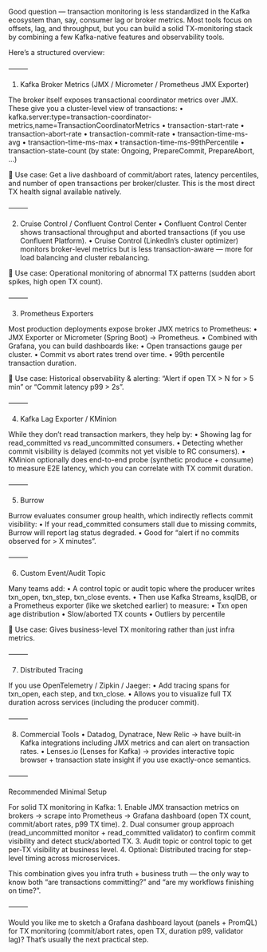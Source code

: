 Good question — transaction monitoring is less standardized in the Kafka ecosystem than, say, consumer lag or broker metrics. Most tools focus on offsets, lag, and throughput, but you can build a solid TX-monitoring stack by combining a few Kafka-native features and observability tools.

Here’s a structured overview:

⸻

1. Kafka Broker Metrics (JMX / Micrometer / Prometheus JMX Exporter)

The broker itself exposes transactional coordinator metrics over JMX. These give you a cluster-level view of transactions:
	•	kafka.server:type=transaction-coordinator-metrics,name=TransactionCoordinatorMetrics
	•	transaction-start-rate
	•	transaction-abort-rate
	•	transaction-commit-rate
	•	transaction-time-ms-avg
	•	transaction-time-ms-max
	•	transaction-time-ms-99thPercentile
	•	transaction-state-count (by state: Ongoing, PrepareCommit, PrepareAbort, …)

📌 Use case:
Get a live dashboard of commit/abort rates, latency percentiles, and number of open transactions per broker/cluster. This is the most direct TX health signal available natively.

⸻

2. Cruise Control / Confluent Control Center
	•	Confluent Control Center shows transactional throughput and aborted transactions (if you use Confluent Platform).
	•	Cruise Control (LinkedIn’s cluster optimizer) monitors broker-level metrics but is less transaction-aware — more for load balancing and cluster rebalancing.

📌 Use case:
Operational monitoring of abnormal TX patterns (sudden abort spikes, high open TX count).

⸻

3. Prometheus Exporters

Most production deployments expose broker JMX metrics to Prometheus:
	•	JMX Exporter or Micrometer (Spring Boot) → Prometheus.
	•	Combined with Grafana, you can build dashboards like:
	•	Open transactions gauge per cluster.
	•	Commit vs abort rates trend over time.
	•	99th percentile transaction duration.

📌 Use case:
Historical observability & alerting:
“Alert if open TX > N for > 5 min” or “Commit latency p99 > 2s”.

⸻

4. Kafka Lag Exporter / KMinion

While they don’t read transaction markers, they help by:
	•	Showing lag for read_committed vs read_uncommitted consumers.
	•	Detecting whether commit visibility is delayed (commits not yet visible to RC consumers).
	•	KMinion optionally does end-to-end probe (synthetic produce + consume) to measure E2E latency, which you can correlate with TX commit duration.

⸻

5. Burrow

Burrow evaluates consumer group health, which indirectly reflects commit visibility:
	•	If your read_committed consumers stall due to missing commits, Burrow will report lag status degraded.
	•	Good for “alert if no commits observed for > X minutes”.

⸻

6. Custom Event/Audit Topic

Many teams add:
	•	A control topic or audit topic where the producer writes txn_open, txn_step, txn_close events.
	•	Then use Kafka Streams, ksqlDB, or a Prometheus exporter (like we sketched earlier) to measure:
	•	Txn open age distribution
	•	Slow/aborted TX counts
	•	Outliers by percentile

📌 Use case:
Gives business-level TX monitoring rather than just infra metrics.

⸻

7. Distributed Tracing

If you use OpenTelemetry / Zipkin / Jaeger:
	•	Add tracing spans for txn_open, each step, and txn_close.
	•	Allows you to visualize full TX duration across services (including the producer commit).

⸻

8. Commercial Tools
	•	Datadog, Dynatrace, New Relic → have built-in Kafka integrations including JMX metrics and can alert on transaction rates.
	•	Lenses.io (Lenses for Kafka) → provides interactive topic browser + transaction state insight if you use exactly-once semantics.

⸻

Recommended Minimal Setup

For solid TX monitoring in Kafka:
	1.	Enable JMX transaction metrics on brokers → scrape into Prometheus → Grafana dashboard (open TX count, commit/abort rates, p99 TX time).
	2.	Dual consumer group approach (read_uncommitted monitor + read_committed validator) to confirm commit visibility and detect stuck/aborted TX.
	3.	Audit topic or control topic to get per-TX visibility at business level.
	4.	Optional: Distributed tracing for step-level timing across microservices.

This combination gives you infra truth + business truth — the only way to know both “are transactions committing?” and “are my workflows finishing on time?”.

⸻

Would you like me to sketch a Grafana dashboard layout (panels + PromQL) for TX monitoring (commit/abort rates, open TX, duration p99, validator lag)? That’s usually the next practical step.
